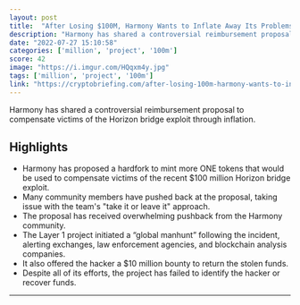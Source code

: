 ```yaml
---
layout: post
title:  "After Losing $100M, Harmony Wants to Inflate Away Its Problems"
description: "Harmony has shared a controversial reimbursement proposal to compensate victims of the Horizon bridge exploit through inflation."
date: "2022-07-27 15:10:58"
categories: ['million', 'project', '100m']
score: 42
image: "https://i.imgur.com/HQqxm4y.jpg"
tags: ['million', 'project', '100m']
link: "https://cryptobriefing.com/after-losing-100m-harmony-wants-to-inflate-away-its-problems/?utm_source=feed&amp;utm_medium=rss"
---
```


Harmony has shared a controversial reimbursement proposal to compensate victims of the Horizon bridge exploit through inflation.

## Highlights

- Harmony has proposed a hardfork to mint more ONE tokens that would be used to compensate victims of the recent $100 million Horizon bridge exploit.
- Many community members have pushed back at the proposal, taking issue with the team's "take it or leave it" approach.
- The proposal has received overwhelming pushback from the Harmony community.
- The Layer 1 project initiated a “global manhunt” following the incident, alerting exchanges, law enforcement agencies, and blockchain analysis companies.
- It also offered the hacker a $10 million bounty to return the stolen funds.
- Despite all of its efforts, the project has failed to identify the hacker or recover funds.

---
